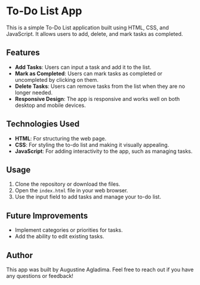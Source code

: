 # To-Do List App

This is a simple To-Do List application built using HTML, CSS, and JavaScript. It allows users to add, delete, and mark tasks as completed.

## Features

- **Add Tasks**: Users can input a task and add it to the list.
- **Mark as Completed**: Users can mark tasks as completed or uncompleted by clicking on them.
- **Delete Tasks**: Users can remove tasks from the list when they are no longer needed.
- **Responsive Design**: The app is responsive and works well on both desktop and mobile devices.

## Technologies Used

- **HTML**: For structuring the web page.
- **CSS**: For styling the to-do list and making it visually appealing.
- **JavaScript**: For adding interactivity to the app, such as managing tasks.

## Usage

1. Clone the repository or download the files.
2. Open the `index.html` file in your web browser.
3. Use the input field to add tasks and manage your to-do list.

## Future Improvements

- Implement categories or priorities for tasks.
- Add the ability to edit existing tasks.

## Author

This app was built by Augustine Agladima. Feel free to reach out if you have any questions or feedback!
